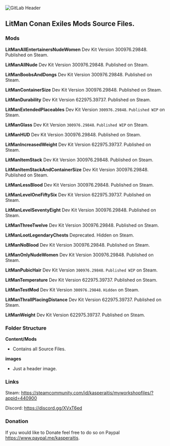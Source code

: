 ![GitLab Header](/images/gitlab_header.png)

## LitMan Conan Exiles Mods Source Files.

### Mods

**LitManAllEntertainersNudeWomen**
Dev Kit Version 300976.29848. Published on Steam.

**LitManAllNude**
Dev Kit Version 300976.29848. Published on Steam.

**LitManBoobsAndDongs**
Dev Kit Version 300976.29848. Published on Steam.

**LitManContainerSize**
Dev Kit Version 300976.29848. Published on Steam.

**LitManDurability**
Dev Kit Version 622975.39737. Published on Steam.

**LitManExtendedPlaceables**
Dev Kit Version `300976.29848`. `Published WIP` on Steam.

**LitManGlass**
Dev Kit Version `300976.29848`. `Published WIP` on Steam.

**LitManHUD**
Dev Kit Version 300976.29848. Published on Steam.

**LitManIncreasedWeight**
Dev Kit Version 622975.39737. Published on Steam.

**LitManItemStack**
Dev Kit Version 300976.29848. Published on Steam.

**LitManItemStackAndContainerSize**
Dev Kit Version 300976.29848. Published on Steam.

**LitManLessBlood**
Dev Kit Version 300976.29848. Published on Steam.

**LitManLevelOneFiftySix**
Dev Kit Version 622975.39737. Published on Steam.

**LitManLevelSeventyEight**
Dev Kit Version 300976.29848. Published on Steam.

**LitManThreeTwelve**
Dev Kit Version 300976.29848. Published on Steam.

**LitManLootLegendaryChests**
Deprecated. Hidden on Steam.

**LitManNoBlood**
Dev Kit Version 300976.29848. Published on Steam.

**LitManOnlyNudeWomen**
Dev Kit Version 300976.29848. Published on Steam.

**LitManPubicHair**
Dev Kit Version `300976.29848`. `Published WIP` on Steam.

**LitManTemperature**
Dev Kit Version 622975.39737. Published on Steam.

**LitManTestMod**
Dev Kit Version `300976.29848`. `Hidden` on Steam.

**LitManThrallPlacingDistance**
Dev Kit Version 622975.39737. Published on Steam.

**LitManWeight**
Dev Kit Version 622975.39737. Published on Steam.

### Folder Structure

**Content/Mods**
- Contains all Source Files.

**images**
- Just a header image.

### Links

Steam: https://steamcommunity.com/id/kasperaitis/myworkshopfiles/?appid=440900

Discord: https://discord.gg/XVxT6ed

### Donation

If you would like to Donate feel free to do so on Paypal https://www.paypal.me/kasperaitis.
